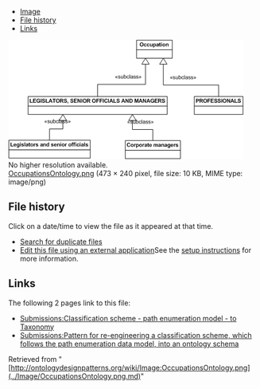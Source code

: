 * [Image](../Image/OccupationsOntology.png.md#file)
* [File history](../Image/OccupationsOntology.png.md#filehistory)
* [Links](../Image/OccupationsOntology.png.md#filelinks)

[![Image:OccupationsOntology.png](../images/8/88/OccupationsOntology.png)](../images/8/88/OccupationsOntology.png)  
No higher resolution available.  
[OccupationsOntology.png](../images/8/88/OccupationsOntology.png)‎ (473 × 240 pixel, file size: 10 KB, MIME type: image/png)

## File history

Click on a date/time to view the file as it appeared at that time.



  
* [Search for duplicate files](http://ontologydesignpatterns.org/wiki/Special:FileDuplicateSearch/OccupationsOntology.png "Special:FileDuplicateSearch/OccupationsOntology.png")
* [Edit this file using an external application](http://ontologydesignpatterns.org/wiki/index.php?title=Image:OccupationsOntology.png&action=edit&externaledit=true&mode=file "Image:OccupationsOntology.png")See the [setup instructions](http://www.mediawiki.org/wiki/Manual:External_editors "http://www.mediawiki.org/wiki/Manual:External_editors") for more information.

## Links



The following 2 pages link to this file:


* [Submissions:Classification scheme - path enumeration model - to Taxonomy](../Submissions/Classification_scheme_-_path_enumeration_model_-_to_Taxonomy.md "Submissions:Classification scheme - path enumeration model - to Taxonomy")
* [Submissions:Pattern for re-engineering a classification scheme, which follows the path enumeration data model, into an ontology schema](../Submissions/Pattern_for_re-engineering_a_classification_scheme,_which_follows_the_path_enumeration_data_model,_into_an_ontology_schema.md "Submissions:Pattern for re-engineering a classification scheme, which follows the path enumeration data model, into an ontology schema")


Retrieved from "[http://ontologydesignpatterns.org/wiki/Image:OccupationsOntology.png](../Image/OccupationsOntology.png.md)"